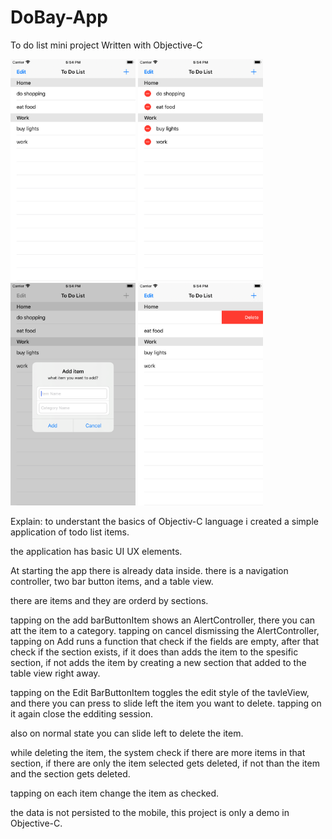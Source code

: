 # DoBay-App
To do list mini project Written with Objective-C

<img src=screenShots/main.png width=200> <img src=screenShots/edit.png width=200> <img src=screenShots/add.png width=200> <img src=screenShots/elete.png width=200>

Explain:
to understant the basics of Objectiv-C language i created a simple application of todo list items.

the application has basic UI UX elements.

At starting the app there is already data inside.
there is a navigation controller, two bar button items, and a table view.

there are items and they are orderd by sections.

tapping on the add barButtonItem shows an AlertController, there you can att the item to a category.
tapping on cancel dismissing the AlertController, 
tapping on Add runs a function that check if the fields are empty, after that check if the section exists, if it does than adds the item to the spesific section, if not adds the item by creating a new section that added to the table view right away.

tapping on the Edit BarButtonItem toggles the edit style of the tavleView, and there you can press to slide left the item you want to delete.
tapping on it again close the edditing session.

also on normal state you can slide left to delete the item.

while deleting the item, the system check if there are more items in that section, if there are only the item selected gets deleted, if not than the item and the section gets deleted.

tapping on each item change the item as checked.

the data is not persisted to the mobile, this project is only a demo in Objective-C.

